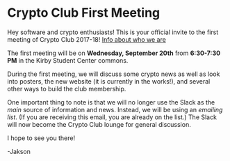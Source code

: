 # Crypto Club First Meeting

Hey software and crypto enthusiasts! This is your official invite to the first meeting of Crypto Club 2017-18! [Info about who we are](https://github.com/CryptoClubUMD/club-website/blob/master/welcome.md)

The first meeting will be on **Wednesday, September 20th** from **6:30-7:30 PM** in the Kirby Student Center commons.

During the first meeting, we will discuss some crypto news as well as look into posters, the new website (it is currently in the works!), and several other ways to build the club membership.

One important thing to note is that we will no longer use the Slack as the *main* source of information and news. Instead, we will be using an *emailing list*. (If you are receiving this email, you are already on the list.) The Slack will now become the Crypto Club lounge for general discussion.

I hope to see you there!

-Jakson
